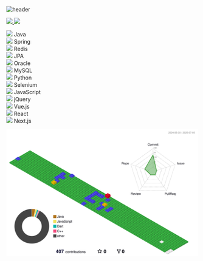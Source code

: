 ![header](https://capsule-render.vercel.app/api?type=waving&color=gradient&height=120&animation=fadeIn&section=footer&text=Hi&fontAlign=70&stroke=000000)

<a href="s">
  <img src="https://github-readme-stats.vercel.app/api/top-langs/?username=AhnDaHoon&exclude_repo=AhnDaHoon.github.io&layout=compact&theme=tokyonight" />
</a>
<a href="s">
  <img src="https://github-readme-stats.vercel.app/api?username=AhnDaHoon&theme=tokyonight&show_icons=true" width="42%" />
</a>


<img src="https://img.shields.io/badge/Java-007396?style=for-the-badge&logo=OpenJDK&logoColor=white" /> Java  
<img src="https://img.shields.io/badge/Spring-6DB33F?style=for-the-badge&logo=Spring&logoColor=white" /> Spring  
<img src="https://img.shields.io/badge/Redis-DC382D?style=for-the-badge&logo=Redis&logoColor=white" /> Redis  
<img src="https://img.shields.io/badge/JPA-59666C?style=for-the-badge&logo=Hibernate&logoColor=white" /> JPA  
<img src="https://img.shields.io/badge/Oracle-F80000?style=for-the-badge&logo=Oracle&logoColor=white" /> Oracle  
<img src="https://img.shields.io/badge/MySQL-4479A1?style=for-the-badge&logo=MySQL&logoColor=white" /> MySQL  
<img src="https://img.shields.io/badge/Python-3776AB?style=for-the-badge&logo=Python&logoColor=white" /> Python  
<img src="https://img.shields.io/badge/Selenium-43B02A?style=for-the-badge&logo=Selenium&logoColor=white" /> Selenium  
<img src="https://img.shields.io/badge/JavaScript-F7DF1E?style=for-the-badge&logo=JavaScript&logoColor=black" /> JavaScript  
<img src="https://img.shields.io/badge/jQuery-0769AD?style=for-the-badge&logo=jQuery&logoColor=white" /> jQuery  
<img src="https://img.shields.io/badge/Vue.js-4FC08D?style=for-the-badge&logo=Vue.js&logoColor=white" /> Vue.js  
<img src="https://img.shields.io/badge/React-61DAFB?style=for-the-badge&logo=React&logoColor=black" /> React  
<img src="https://img.shields.io/badge/Next.js-000000?style=for-the-badge&logo=Next.js&logoColor=white" /> Next.js  



![](./profile-3d-contrib/profile-gitblock.svg)
